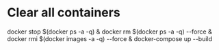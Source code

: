 # Clear all containers
docker stop $(docker ps -a -q) & docker rm $(docker ps -a -q) --force & docker rmi $(docker images -a -q) --force & docker-compose up --build